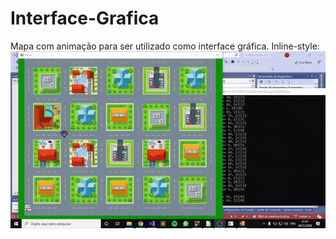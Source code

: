 # Interface-Grafica
Mapa com animação para ser utilizado como interface gráfica.
Inline-style: 
![](https://github.com/FelipeFFerreira/Interface-Grafica/blob/master/imagens/1.gif "")

